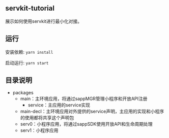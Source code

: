 ## servkit-tutorial
展示如何使用servkit进行最小化对接。

## 运行
安装依赖: ```yarn install```

启动运行: ```yarn start```

##  目录说明

* packages
    * main：主环境应用，将通过sappMGR管理小程序和开放API注册
        * service：主应用的service实现
    * main-decl：主环境应用对外提供的service声明，主应用的实现和小程序的使用都将共享这个声明包
    * serv0：小程序应用，将通过sappSDK使用开放API和生命周期处理
    * serv1：小程序应用



